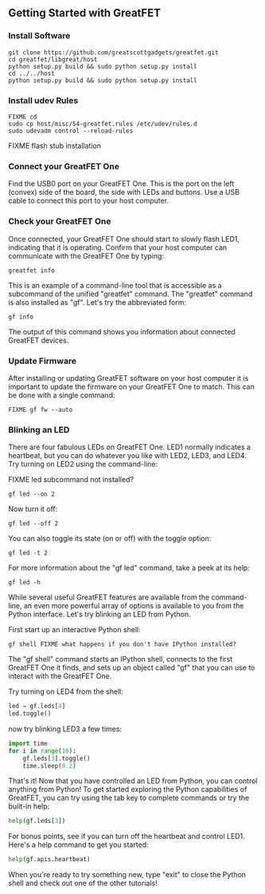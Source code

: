 ## Getting Started with GreatFET

### Install Software

```
git clone https://github.com/greatscottgadgets/greatfet.git
cd greatfet/libgreat/host
python setup.py build && sudo python setup.py install
cd ../../host
python setup.py build && sudo python setup.py install
```


### Install udev Rules

```
FIXME cd
sudo cp host/misc/54-greatfet.rules /etc/udev/rules.d
sudo udevadm control --reload-rules
```


FIXME flash stub installation


### Connect your GreatFET One

Find the USB0 port on your GreatFET One.  This is the port on the left (convex)
side of the board, the side with LEDs and buttons.  Use a USB cable to connect
this port to your host computer.


### Check your GreatFET One

Once connected, your GreatFET One should start to slowly flash LED1, indicating
that it is operating.  Confirm that your host computer can communicate with the
GreatFET One by typing:

```
greatfet info
```

This is an example of a command-line tool that is accessible as a subcommand of
the unified "greatfet" command.  The "greatfet" command is also installed as
"gf".  Let's try the abbreviated form:

```
gf info
```

The output of this command shows you information about connected GreatFET
devices.


### Update Firmware

After installing or updating GreatFET software on your host computer it is
important to update the firmware on your GreatFET One to match.  This can be
done with a single command:

```
FIXME gf fw --auto
```


### Blinking an LED

There are four fabulous LEDs on GreatFET One.  LED1 normally indicates a
heartbeat, but you can do whatever you like with LED2, LED3, and LED4.  Try
turning on LED2 using the command-line:

FIXME led subcommand not installed?
```
gf led --on 2
```

Now turn it off:

```
gf led --off 2
```

You can also toggle its state (on or off) with the toggle option:

```
gf led -t 2
```

For more information about the "gf led" command, take a peek at its help:

```
gf led -h
```

While several useful GreatFET features are available from the command-line, an
even more powerful array of options is available to you from the Python
interface.  Let's try blinking an LED from Python.

First start up an interactive Python shell:

```
gf shell FIXME what happens if you don't have IPython installed?
```

The "gf shell" command starts an IPython shell, connects to the first GreatFET
One it finds, and sets up an object called "gf" that you can use to interact
with the GreatFET One.

Try turning on LED4 from the shell:

```python
led = gf.leds[4]
led.toggle()
```

now try blinking LED3 a few times:

```python
import time
for i in range(10):
	gf.leds[3].toggle()
	time.sleep(0.2)
```

That's it!  Now that you have controlled an LED from Python, you can control
anything from Python!  To get started exploring the Python capabilities of
GreatFET, you can try using the tab key to complete commands or try the
built-in help:

```python
help(gf.leds[3])
```

For bonus points, see if you can turn off the heartbeat and control LED1.
Here's a help command to get you started:

```python
help(gf.apis.heartbeat)
```

When you're ready to try something new, type "exit" to close the Python shell
and check out one of the other tutorials!
